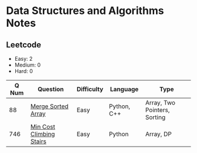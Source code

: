 # Data Structures and Algorithms Notes

## Leetcode

- Easy: 2
- Medium: 0
- Hard: 0

| Q Num | Question | Difficulty | Language | Type |
| ----- | -------- | ---------- | -------- | ---- |
| 88 | [Merge Sorted Array](leetcode/lc88_merge_sorted_array.md) | Easy | Python, C++ | Array, Two Pointers, Sorting |
| 746 | [Min Cost Climbing Stairs](leetcode/lc746_min_cost_climbing_stairs.md) | Easy | Python | Array, DP |
